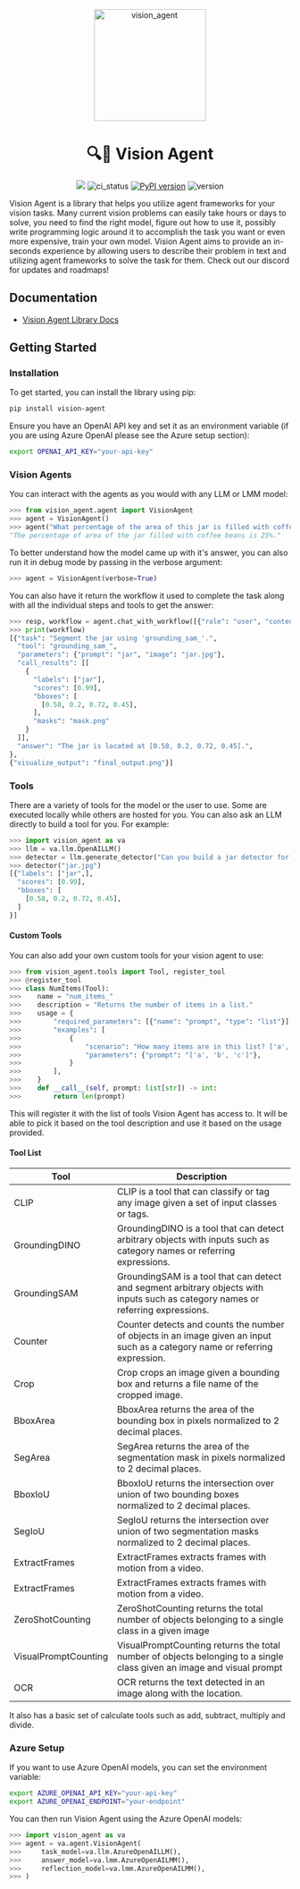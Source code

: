 <div align="center">
    <img alt="vision_agent" height="200px" src="https://github.com/landing-ai/vision-agent/blob/main/assets/logo.jpg?raw=true">

# 🔍🤖 Vision Agent

[![](https://dcbadge.vercel.app/api/server/wPdN8RCYew?compact=true&style=flat)](https://discord.gg/wPdN8RCYew)
![ci_status](https://github.com/landing-ai/vision-agent/actions/workflows/ci_cd.yml/badge.svg)
[![PyPI version](https://badge.fury.io/py/vision-agent.svg)](https://badge.fury.io/py/vision-agent)
![version](https://img.shields.io/pypi/pyversions/vision-agent)
</div>

Vision Agent is a library that helps you utilize agent frameworks for your vision tasks.
Many current vision problems can easily take hours or days to solve, you need to find the
right model, figure out how to use it, possibly write programming logic around it to
accomplish the task you want or even more expensive, train your own model. Vision Agent
aims to provide an in-seconds experience by allowing users to describe their problem in
text and utilizing agent frameworks to solve the task for them. Check out our discord
for updates and roadmaps!

## Documentation

- [Vision Agent Library Docs](https://landing-ai.github.io/vision-agent/)


## Getting Started
### Installation
To get started, you can install the library using pip:

```bash
pip install vision-agent
```

Ensure you have an OpenAI API key and set it as an environment variable (if you are
using Azure OpenAI please see the Azure setup section):

```bash
export OPENAI_API_KEY="your-api-key"
```

### Vision Agents
You can interact with the agents as you would with any LLM or LMM model:

```python
>>> from vision_agent.agent import VisionAgent
>>> agent = VisionAgent()
>>> agent("What percentage of the area of this jar is filled with coffee beans?", image="jar.jpg")
"The percentage of area of the jar filled with coffee beans is 25%."
```

To better understand how the model came up with it's answer, you can also run it in
debug mode by passing in the verbose argument:

```python
>>> agent = VisionAgent(verbose=True)
```

You can also have it return the workflow it used to complete the task along with all
the individual steps and tools to get the answer:

```python
>>> resp, workflow = agent.chat_with_workflow([{"role": "user", "content": "What percentage of the area of this jar is filled with coffee beans?"}], image="jar.jpg")
>>> print(workflow)
[{"task": "Segment the jar using 'grounding_sam_'.",
  "tool": "grounding_sam_",
  "parameters": {"prompt": "jar", "image": "jar.jpg"},
  "call_results": [[
    {
      "labels": ["jar"],
      "scores": [0.99],
      "bboxes": [
        [0.58, 0.2, 0.72, 0.45],
      ],
      "masks": "mask.png"
    }
  ]],
  "answer": "The jar is located at [0.58, 0.2, 0.72, 0.45].",
},
{"visualize_output": "final_output.png"}]
```

### Tools
There are a variety of tools for the model or the user to use. Some are executed locally
while others are hosted for you. You can also ask an LLM directly to build a tool for
you. For example:

```python
>>> import vision_agent as va
>>> llm = va.llm.OpenAILLM()
>>> detector = llm.generate_detector("Can you build a jar detector for me?")
>>> detector("jar.jpg")
[{"labels": ["jar",],
  "scores": [0.99],
  "bboxes": [
    [0.58, 0.2, 0.72, 0.45],
  ]
}]
```

#### Custom Tools
You can also add your own custom tools for your vision agent to use:
    
```python
>>> from vision_agent.tools import Tool, register_tool
>>> @register_tool
>>> class NumItems(Tool):
>>>    name = "num_items_"
>>>    description = "Returns the number of items in a list."
>>>    usage = {
>>>        "required_parameters": [{"name": "prompt", "type": "list"}],
>>>        "examples": [
>>>            {
>>>                "scenario": "How many items are in this list? ['a', 'b', 'c']",
>>>                "parameters": {"prompt": "['a', 'b', 'c']"},
>>>            }
>>>        ],
>>>    }
>>>    def __call__(self, prompt: list[str]) -> int:
>>>        return len(prompt)
```
This will register it with the list of tools Vision Agent has access to. It will be able
to pick it based on the tool description and use it based on the usage provided.

#### Tool List
| Tool | Description |
| --- | --- |
| CLIP | CLIP is a tool that can classify or tag any image given a set of input classes or tags. |
| GroundingDINO | GroundingDINO is a tool that can detect arbitrary objects with inputs such as category names or referring expressions. |
| GroundingSAM | GroundingSAM is a tool that can detect and segment arbitrary objects with inputs such as category names or referring expressions. |
| Counter | Counter detects and counts the number of objects in an image given an input such as a category name or referring expression. |
| Crop | Crop crops an image given a bounding box and returns a file name of the cropped image. |
| BboxArea | BboxArea returns the area of the bounding box in pixels normalized to 2 decimal places. |
| SegArea | SegArea returns the area of the segmentation mask in pixels normalized to 2 decimal places. |
| BboxIoU | BboxIoU returns the intersection over union of two bounding boxes normalized to 2 decimal places. |
| SegIoU | SegIoU returns the intersection over union of two segmentation masks normalized to 2 decimal places. |
| ExtractFrames | ExtractFrames extracts frames with motion from a video. |
| ExtractFrames | ExtractFrames extracts frames with motion from a video. |
| ZeroShotCounting | ZeroShotCounting returns the total number of objects belonging to a single class in a given image |
| VisualPromptCounting | VisualPromptCounting returns the total number of objects belonging to a single class given an image and visual prompt |
| OCR | OCR returns the text detected in an image along with the location. |


It also has a basic set of calculate tools such as add, subtract, multiply and divide.

### Azure Setup
If you want to use Azure OpenAI models, you can set the environment variable:

```bash
export AZURE_OPENAI_API_KEY="your-api-key"
export AZURE_OPENAI_ENDPOINT="your-endpoint"
```

You can then run Vision Agent using the Azure OpenAI models:

```python
>>> import vision_agent as va
>>> agent = va.agent.VisionAgent(
>>>     task_model=va.llm.AzureOpenAILLM(),
>>>     answer_model=va.lmm.AzureOpenAILMM(),
>>>     reflection_model=va.lmm.AzureOpenAILMM(),
>>> )
```

